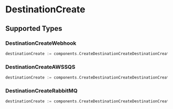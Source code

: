 # DestinationCreate


## Supported Types

### DestinationCreateWebhook

```go
destinationCreate := components.CreateDestinationCreateDestinationCreateWebhook(components.DestinationCreateWebhook{/* values here */})
```

### DestinationCreateAWSSQS

```go
destinationCreate := components.CreateDestinationCreateDestinationCreateAWSSQS(components.DestinationCreateAWSSQS{/* values here */})
```

### DestinationCreateRabbitMQ

```go
destinationCreate := components.CreateDestinationCreateDestinationCreateRabbitMQ(components.DestinationCreateRabbitMQ{/* values here */})
```

